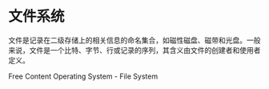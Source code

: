 # 文件系统

文件是记录在二级存储上的相关信息的命名集合，如磁性磁盘、磁带和光盘。一般来说，文件是一个比特、字节、行或记录的序列，其含义由文件的创建者和使用者定义。

<ResourceGroupTitle>Free Content</ResourceGroupTitle>
<BadgeLink colorScheme='yellow' badgeText='Read' href='https://www.tutorialspoint.com/operating_system/os_file_system.htm'>Operating System - File System</BadgeLink>
